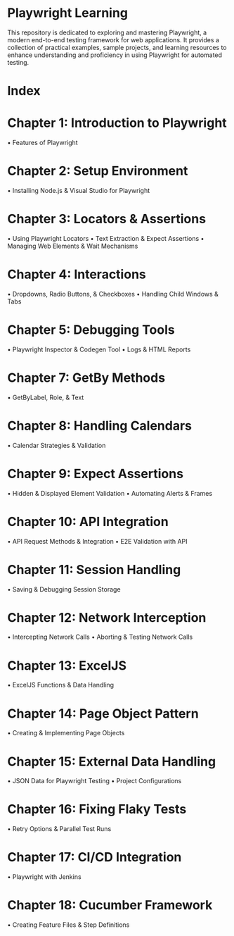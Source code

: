 
# Playwright Learning
This repository is dedicated to exploring and mastering Playwright, a modern end-to-end testing framework for web applications. It provides a collection of practical examples, sample projects, and learning resources to enhance understanding and proficiency in using Playwright for automated testing.

# Index
# Chapter 1: Introduction to Playwright
•	Features of Playwright
# Chapter 2: Setup Environment
•	Installing Node.js & Visual Studio for Playwright
# Chapter 3: Locators & Assertions
•	Using Playwright Locators
•	Text Extraction & Expect Assertions
•	Managing Web Elements & Wait Mechanisms
# Chapter 4: Interactions
•	Dropdowns, Radio Buttons, & Checkboxes
•	Handling Child Windows & Tabs
# Chapter 5: Debugging Tools
•	Playwright Inspector & Codegen Tool
•	Logs & HTML Reports
# Chapter 7: GetBy Methods
•	GetByLabel, Role, & Text
# Chapter 8: Handling Calendars
•	Calendar Strategies & Validation
# Chapter 9: Expect Assertions
•	Hidden & Displayed Element Validation
•	Automating Alerts & Frames
# Chapter 10: API Integration
•	API Request Methods & Integration
•	E2E Validation with API
# Chapter 11: Session Handling
•	Saving & Debugging Session Storage
# Chapter 12: Network Interception
•	Intercepting Network Calls
•	Aborting & Testing Network Calls
# Chapter 13: ExcelJS
•	ExcelJS Functions & Data Handling
# Chapter 14: Page Object Pattern
•	Creating & Implementing Page Objects
# Chapter 15: External Data Handling
•	JSON Data for Playwright Testing
•	Project Configurations
# Chapter 16: Fixing Flaky Tests
•	Retry Options & Parallel Test Runs
# Chapter 17: CI/CD Integration
•	Playwright with Jenkins
# Chapter 18: Cucumber Framework
•	Creating Feature Files & Step Definitions
